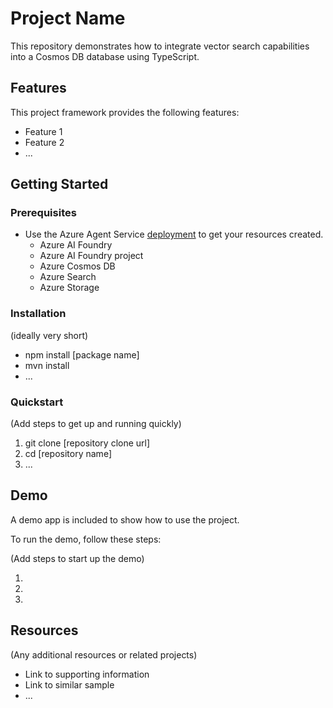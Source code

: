 # Project Name

This repository demonstrates how to integrate vector search capabilities into a Cosmos DB database using TypeScript.


## Features

This project framework provides the following features:

* Feature 1
* Feature 2
* ...

## Getting Started

### Prerequisites

- Use the Azure Agent Service [deployment](https://learn.microsoft.com/en-us/azure/ai-foundry/agents/environment-setup) to get your resources created.
    - Azure AI Foundry
    - Azure AI Foundry project
    - Azure Cosmos DB
    - Azure Search
    - Azure Storage

### Installation

(ideally very short)

- npm install [package name]
- mvn install
- ...

### Quickstart
(Add steps to get up and running quickly)

1. git clone [repository clone url]
2. cd [repository name]
3. ...


## Demo

A demo app is included to show how to use the project.

To run the demo, follow these steps:

(Add steps to start up the demo)

1.
2.
3.

## Resources

(Any additional resources or related projects)

- Link to supporting information
- Link to similar sample
- ...
